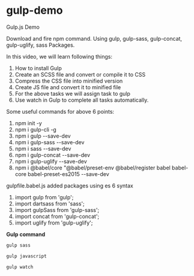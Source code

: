 # gulp-demo
Gulp.js Demo

Download and fire npm command.
Using gulp, gulp-sass, gulp-concat, gulp-uglify, sass Packages.

In this video, we will learn following things:
1. How to install Gulp
2. Create an SCSS file and convert or compile it to CSS
3. Compress the CSS file into minified version
4. Create JS file and convert it to minified file
5. For the above tasks we will assign task to gulp
6. Use watch in Gulp to complete all tasks automatically.

Some useful commands for above 6 points:
1. npm init -y
2. npm i gulp-cli -g
3. npm i gulp --save-dev
4. npm i gulp-sass --save-dev
5. npm i sass --save-dev
6. npm i gulp-concat --save-dev
7. npm i gulp-uglify --save-dev
8. npm i @babel/core "@babel/preset-env @babel/register babel babel-core babel-preset-es2015 --save-dev

gulpfile.babel.js added packages using es 6 syntax

1. import gulp from 'gulp';
2. import dartsass from 'sass';
3. import gulpSass from 'gulp-sass';
4. import concat from 'gulp-concat';
5. import uglify from 'gulp-uglify';

**Gulp command**

```bash
gulp sass
```

```bash
gulp javascript
```

```bash
gulp watch
```